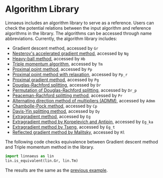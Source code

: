 Algorithm Library
===========

Linnaeus includes an algorithm library to serve as a reference. 
Users can check the potential relations between the input algorithm and reference algorithms in the library. 
The algorithms can be accessed through name abbreviations. 
Currently, the algorithm library includes:

* Gradient descent method, accessed by `Gr`
* [Nesterov's accelerated gradient method](https://epubs.siam.org/doi/abs/10.1137/15M1009597), accessed by `Ng`
* [Heavy-ball method](https://epubs.siam.org/doi/abs/10.1137/15M1009597), accessed by `Hb`
* [Triple momentum algorithm](https://ieeexplore.ieee.org/document/7967721), accessed by `Tm`
* [Proximal point method](https://web.stanford.edu/~boyd/papers/pdf/prox_algs.pdf), accessed by `Pp`
* [Proximal point method with relaxation](https://web.stanford.edu/~boyd/papers/pdf/prox_algs.pdf), accessed by `Pp_r`
* [Proximal gradient method](https://web.stanford.edu/~boyd/papers/pdf/prox_algs.pdf), accessed by `Pg`
* [Douglas-Rachford splitting](http://www.seas.ucla.edu/~vandenbe/236C/lectures/dr.pdf), accessed by `Dr`
* [Permutation of Douglas-Rachford splitting](http://www.seas.ucla.edu/~vandenbe/236C/lectures/dr.pdf), accessed by `Dr_p`
* [Peaceman-Rachford splitting method](https://stanford.edu/class/ee364b/lectures/monotone_split_slides.pdf), accessed by `Pr`
* [Alternating direction method of multipliers (ADMM)](https://stanford.edu/~boyd/admm.html), accessed by `Admm`
* [Chambolle-Pock method](https://hal.archives-ouvertes.fr/hal-00490826/document), accessed by `Cp`
* [Davis-Yin splitting method](https://arxiv.org/abs/1504.01032), accessed by `Dy`
* [Extragradient method](https://arxiv.org/abs/1609.08177), accessed by `Eg`
* [Extragradient method by Korpelevich and Antipin](https://link.springer.com/article/10.3103/S0278641910030039), accessed by `Eg_ka`
* [Extragradient method by Tseng](https://epubs.siam.org/doi/abs/10.1137/S0363012998338806?casa_token=RML0YD1nSUAAAAAA:sFhDEPYjlpkR2Nv5EjzDawca_yST1_qkn0QkWKVuqwwkbJ2Ig1XIT8exbADL3wnSZkrb6a93f0A3), accessed by `Eg_t`
* [Reflected gradient method by Malitsky](https://arxiv.org/abs/1502.04968), accessed by `Rl`

The following code checks equivalence between 
Gradient descent method and Triple momentum method in the library. 

```python
import linnaeus as lin
lin.is_equivalent(lin.Gr, lin.Tm)
```

The results are the same as the [previous example](https://linnaeus-doc.github.io/detection/#detection). 
